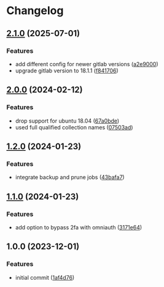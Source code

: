 # Changelog

## [2.1.0](https://github.com/rolehippie/gitlab/compare/v2.0.0...v2.1.0) (2025-07-01)


### Features

* add different config for newer gitlab versions ([a2e9000](https://github.com/rolehippie/gitlab/commit/a2e9000a0b6159e0df3270dd9f57a592844a5c35))
* upgrade gitlab version to 18.1.1 ([f841706](https://github.com/rolehippie/gitlab/commit/f841706cacc917c0a1726c014a00f2959a385242))

## [2.0.0](https://github.com/rolehippie/gitlab/compare/v1.2.0...v2.0.0) (2024-02-12)


### Features

* drop support for ubuntu 18.04 ([67a0bde](https://github.com/rolehippie/gitlab/commit/67a0bde67d25ad05269e6c77e3fa38ea4a98bda1))
* used full qualified collection names ([07503ad](https://github.com/rolehippie/gitlab/commit/07503ade02c165ef88e4d6cd619983733e8a0377))

## [1.2.0](https://github.com/rolehippie/gitlab/compare/v1.1.0...v1.2.0) (2024-01-23)


### Features

* integrate backup and prune jobs ([43bafa7](https://github.com/rolehippie/gitlab/commit/43bafa7790a94828b36b7bf69de41f8a01bd3dd9))

## [1.1.0](https://github.com/rolehippie/gitlab/compare/v1.0.0...v1.1.0) (2024-01-23)


### Features

* add option to bypass 2fa with omniauth ([3171e64](https://github.com/rolehippie/gitlab/commit/3171e6472530fd019b5b485bafdf478615928c26))

## 1.0.0 (2023-12-01)


### Features

* initial commit ([1af4d76](https://github.com/rolehippie/gitlab/commit/1af4d7635e73a339f364d2821cd2b1a8180ed2ab))

